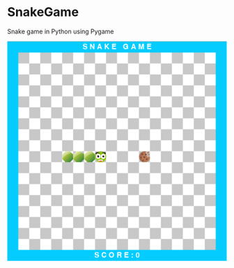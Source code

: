 # SnakeGame
Snake game in Python using Pygame

![](https://github.com/luk5/SnakeGame/blob/master/images/gameScreenshot.png)
